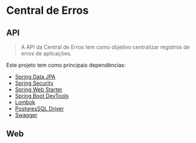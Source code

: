 # Central de Erros

## API

> A API da Central de Erros tem como objetivo centralizar registros de erros de aplicações.

Este projeto tem como principais dependências:

- [Spring Data JPA](https://spring.io/projects/spring-data-jpa)
- [Spring Security](https://spring.io/projects/spring-security)
- [Spring Web Starter](https://docs.spring.io/spring-boot/docs/current/reference/html/boot-features-developing-web-applications.html)
- [Spring Boot DevTools](https://docs.spring.io/spring-boot/docs/current/reference/html/using-boot-devtools.html)
- [Lombok](https://projectlombok.org/)
- [PostgresSQL Driver](https://www.postgresql.org/)
- [Swagger](https://swagger.io/)

## Web
